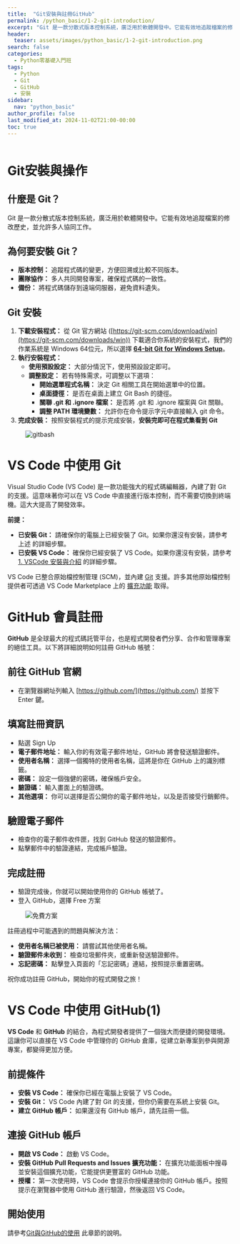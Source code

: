 ```yaml
---
title:  "Git安裝與註冊GitHub"
permalink: /python_basic/1-2-git-introduction/
excerpt: "Git 是一款分散式版本控制系統，廣泛用於軟體開發中。它能有效地追蹤檔案的修改歷史，並允許多人協同工作。"
header:
  teaser: assets/images/python_basic/1-2-git-introduction.png
search: false
categories: 
  - Python零基礎入門班
tags:
  - Python
  - Git
  - GitHub
  - 安裝
sidebar:
  nav: "python_basic"
author_profile: false
last_modified_at: 2024-11-02T21:00-00:00
toc: true
---
```


<figure class="align-center">
  <img src="{{ site.url }}{{ site.baseurl }}/assets/images/python_basic/1-2-git-introduction.png" alt="">
</figure> 

# Git安裝與操作

## 什麼是 Git？

Git 是一款分散式版本控制系統，廣泛用於軟體開發中。它能有效地追蹤檔案的修改歷史，並允許多人協同工作。

## 為何要安裝 Git？

- **版本控制：** 追蹤程式碼的變更，方便回溯或比較不同版本。
- **團隊協作：** 多人共同開發專案，確保程式碼的一致性。
- **備份：** 將程式碼儲存到遠端伺服器，避免資料遺失。

## Git 安裝

1. **下載安裝程式：** 從 Git 官方網站 ([https://git-scm.com/download/win](https://git-scm.com/downloads/win)) 下載適合你系統的安裝程式，我們的作業系統是 Windows 64位元，所以選擇 [**64-bit Git for Windows Setup**](https://github.com/git-for-windows/git/releases/download/v2.47.0.windows.1/Git-2.47.0-64-bit.exe)。
2. **執行安裝程式：**
    - **使用預設設定：** 大部分情況下，使用預設設定即可。
    - **調整設定：** 若有特殊需求，可調整以下選項：
        - **開始選單程式名稱：** 決定 Git 相關工具在開始選單中的位置。
        - **桌面捷徑：** 是否在桌面上建立 Git Bash 的捷徑。
        - **關聯 .git 和 .ignore 檔案：** 是否將 .git 和 .ignore 檔案與 Git 關聯。
        - **調整 PATH 環境變數：** 允許你在命令提示字元中直接輸入 git 命令。
3. **完成安裝：** 按照安裝程式的提示完成安裝，**安裝完即可在程式集看到 Git**

<figure>
    <img src="{{ '/assets/images/python_basic/1-2-1-gitbash.png' | relative_url }}" alt="gitbash">
</figure>

# VS Code 中使用 Git

Visual Studio Code (VS Code) 是一款功能強大的程式碼編輯器，內建了對 Git 的支援。這意味著你可以在 VS Code 中直接進行版本控制，而不需要切換到終端機。這大大提高了開發效率。

**前提：**

- **已安裝 Git：** 請確保你的電腦上已經安裝了 Git。如果你還沒有安裝，請參考上述[](https://www.notion.so/12b8bbf5d438806cbf15e292f2c65a27?pvs=21) 的詳細步驟。
- **已安裝 VS Code：** 確保你已經安裝了 VS Code。如果你還沒有安裝，請參考[1. VSCode 安裝與介紹](https://www.notion.so/1-VSCode-30ffccf29d004cccb61094fbc3b0a95f?pvs=21) 的詳細步驟。

VS Code 已整合原始檔控制管理 (SCM)，並內建 [Git](https://git.dev.org.tw/) 支援。許多其他原始檔控制提供者可透過 VS Code Marketplace 上的 [擴充功能](https://vscode.dev.org.tw/docs/editor/extension-marketplace) 取得。

# GitHub 會員註冊

**GitHub** 是全球最大的程式碼託管平台，也是程式開發者們分享、合作和管理專案的絕佳工具。以下將詳細說明如何註冊 GitHub 帳號：

## 前往 GitHub 官網

- 在瀏覽器網址列輸入 [https://github.com/](https://github.com/) 並按下 Enter 鍵。

## 填寫註冊資訊

- 點選 Sign Up
- **電子郵件地址：** 輸入你的有效電子郵件地址，GitHub 將會發送驗證郵件。
- **使用者名稱：** 選擇一個獨特的使用者名稱，這將是你在 GitHub 上的識別標籤。
- **密碼：** 設定一個強健的密碼，確保帳戶安全。
- **驗證碼：** 輸入畫面上的驗證碼。
- **其他選項：** 你可以選擇是否公開你的電子郵件地址，以及是否接受行銷郵件。

## 驗證電子郵件

- 檢查你的電子郵件收件匣，找到 GitHub 發送的驗證郵件。
- 點擊郵件中的驗證連結，完成帳戶驗證。

## 完成註冊

- 驗證完成後，你就可以開始使用你的 GitHub 帳號了。
- 登入 GitHub，選擇 Free 方案
<figure>
    <img src="{{ '/assets/images/python_basic/1-2-2-free.png' | relative_url }}" alt="免費方案">
</figure>

註冊過程中可能遇到的問題與解決方法：

- **使用者名稱已被使用：** 請嘗試其他使用者名稱。
- **驗證郵件未收到：** 檢查垃圾郵件夾，或重新發送驗證郵件。
- **忘記密碼：** 點擊登入頁面的「忘記密碼」連結，按照提示重置密碼。

祝你成功註冊 GitHub，開始你的程式開發之旅！

# VS Code 中使用 GitHub(1)

**VS Code** 和 **GitHub** 的結合，為程式開發者提供了一個強大而便捷的開發環境。這讓你可以直接在 VS Code 中管理你的 GitHub 倉庫，從建立新專案到參與開源專案，都變得更加方便。

## **前提條件**

- **安裝 VS Code：** 確保你已經在電腦上安裝了 VS Code。
- **安裝 Git：** VS Code 內建了對 Git 的支援，但你仍需要在系統上安裝 Git。
- **建立 GitHub 帳戶：** 如果還沒有 GitHub 帳戶，請先註冊一個。

## **連接 GitHub 帳戶**

- **開啟 VS Code：** 啟動 VS Code。
- **安裝 GitHub Pull Requests and Issues 擴充功能：** 在擴充功能面板中搜尋並安裝這個擴充功能，它能提供更豐富的 GitHub 功能。
- **授權：** 第一次使用時，VS Code 會提示你授權連接你的 GitHub 帳戶。按照提示在瀏覽器中使用 GitHub 進行驗證，然後返回 VS Code。

## **開始使用**

請參考[Git與GitHub的使用](/python_basic/1-3-git-github/) 此章節的說明。
